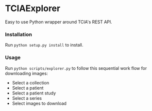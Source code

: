 # TCIAExplorer
Easy to use Python wrapper around TCIA's REST API.

### Installation
Run `python setup.py install` to install.


### Usage
Run `python scripts/explorer.py` to follow this sequential work flow for downloading images:
* Select a collection
* Select a patient 
* Select a patient study
* Select a series
* Select images to download
